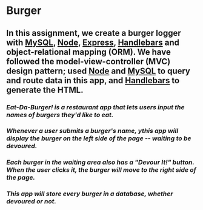 # Burger

## In this assignment, we create a burger logger with **[MySQL](https://www.mysql.com/)**, **[Node](https://nodejs.org/)**, **[Express](https://expressjs.com/)**, **[Handlebars](https://handlebarsjs.com/)** and object-relational mapping **(ORM).** We have followed the model-view-controller **(MVC)** design pattern; used **[Node](https://nodejs.org/)** and **[MySQL](https://www.mysql.com/)** to query and route data in this app, and **[Handlebars](https://handlebarsjs.com/)** to generate the HTML.

### *Eat-Da-Burger! is a restaurant app that lets users input the names of burgers they'd like to eat.*

### *Whenever a user submits a burger's name, ythis app will display the burger on the left side of the page -- waiting to be devoured.*

### *Each burger in the waiting area also has a "Devour It!" button. When the user clicks it, the burger will move to the right side of the page.*

### *This app will store every burger in a database, whether devoured or not.*